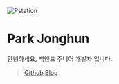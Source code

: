 ![Pstation](https://github.com/pkjohn91/pkjohn91.github.io/assets/78454742/f967fe12-ca57-428d-8951-5fac521d5132)
# Park Jonghun
안녕하세요, 백엔드 주니어 개발자 입니다.
> [Github](https://github.com/pkjohn91)
> [Blog](https://made-wep-society-by-john.tistory.com)

